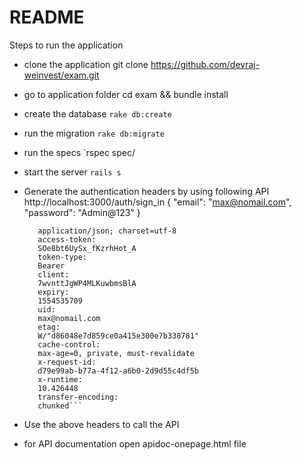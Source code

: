 # README

Steps to run the application

* clone the application
  git clone https://github.com/devraj-weinvest/exam.git
 
* go to application folder
  cd exam && bundle install
* create the database `rake db:create`

* run the migration `rake db:migrate`

* run the specs `rspec spec/

* start the server `rails s`

* Generate the authentication headers by using following API
   http://localhost:3000/auth/sign_in
   {
    "email": "max@nomail.com",
    "password": "Admin@123"
   }
   
   ```content-type:
      application/json; charset=utf-8
      access-token:
      SOe8bt6UySx_fKzrhHot_A
      token-type:
      Bearer
      client:
      7wvnttJgWP4MLKuwbmsBlA
      expiry:
      1554535709
      uid:
      max@nomail.com
      etag:
      W/"d86048e7d859ce0a415e300e7b338781"
      cache-control:
      max-age=0, private, must-revalidate
      x-request-id:
      d79e99ab-b77a-4f12-a6b0-2d9d55c4df5b
      x-runtime:
      10.426448
      transfer-encoding:
      chunked```
 * Use the above headers to call the API
 * for API documentation open apidoc-onepage.html file
